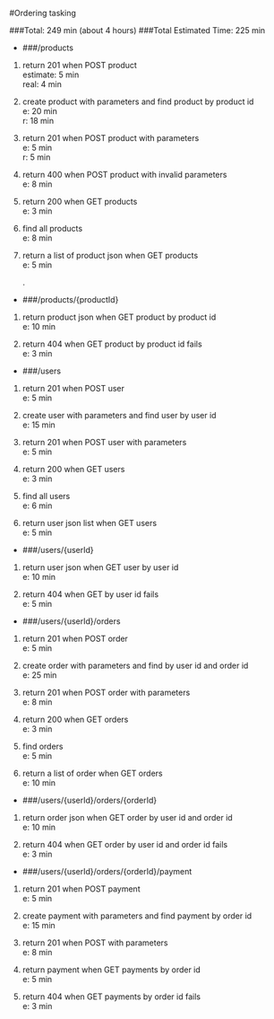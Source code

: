 #Ordering tasking

###Total: 249 min (about 4 hours)
###Total Estimated Time: 225 min


* ###/products

1. return 201 when POST product  
 estimate: 5 min  
 real: 4 min

2. create product with parameters and find product by product id  
 e: 20 min  
 r: 18 min
  
  
3. return 201 when POST product with parameters  
 e: 5 min  
 r: 5 min
  
4. return 400 when POST product with invalid parameters  
 e: 8 min
  
5. return 200 when GET products  
 e: 3 min  
  

6. find all products  
 e: 8 min  
  
  
7. return a list of product json when GET products  
 e: 5 min  
    
   .
  

* ###/products/{productId}

1. return product json when GET product by product id  
 e: 10 min  
    
  
2. return 404 when GET product by product id fails  
 e: 3 min  
  
  
 

* ###/users

1. return 201 when POST user  
 e: 5 min  
  
 
2. create user with parameters and find user by user id  
 e: 15 min  
  
  
3. return 201 when POST user with parameters  
 e: 5 min  
  
 
4. return 200 when GET users  
 e: 3 min  
  
  
 
5. find all users  
 e: 6 min  
  
  
 
6. return user json list when GET users  
 e: 5 min  
  
  
 

* ###/users/{userId}

1. return user json when GET user by user id  
e: 10 min  
 
 
 
2. return 404 when GET by user id fails  
 e: 5 min  
  
  


* ###/users/{userId}/orders

1. return 201 when POST order  
 e: 5 min  
  
  

2. create order with parameters and find by user id and order id  
 e: 25 min  
    
   
    

3. return 201 when POST order with parameters  
 e: 8 min  
  
    
   
4. return 200 when GET orders  
 e: 3 min  
  
  
 
5. find orders  
 e: 5 min  
  
  

6. return a list of order when GET orders  
 e: 10 min  
  
    
 

* ###/users/{userId}/orders/{orderId}

1. return order json when GET order by user id and order id  
 e: 10 min  
  

2. return 404 when GET order by user id and order id fails  
 e: 3 min  
  
  
 
* ###/users/{userId}/orders/{orderId}/payment

1. return 201 when POST payment  
 e: 5 min  
  
  
 
2. create payment with parameters and find payment by order id  
 e: 15 min  
  
  

3. return 201 when POST with parameters  
 e: 8 min  
  
  

4. return payment when GET payments by order id   
 e: 5 min  
  
  
 
5. return 404 when GET payments by  order id fails  
 e: 3 min  
  
  
